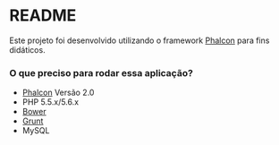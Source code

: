 # README #

Este projeto foi desenvolvido utilizando o framework [Phalcon](https://phalconphp.com/pt/) para fins didáticos.

### O que preciso para rodar essa aplicação? ###

* [Phalcon](https://phalconphp.com/pt/) Versão 2.0
* PHP 5.5.x/5.6.x
* [Bower](https://bower.io/)
* [Grunt](http://grunt.io)
* MySQL